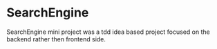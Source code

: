 # SearchEngine

SearchEngine mini project was a tdd idea based project focused on the backend rather then frontend side.
